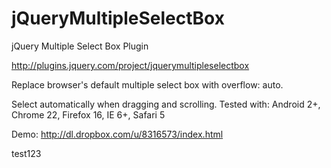 jQueryMultipleSelectBox
=======================

jQuery Multiple Select Box Plugin

http://plugins.jquery.com/project/jquerymultipleselectbox

Replace browser's default multiple select box with overflow: auto.

Select automatically when dragging and scrolling.
Tested with: Android 2+, Chrome 22, Firefox 16, IE 6+, Safari 5

Demo: http://dl.dropbox.com/u/8316573/index.html

test123
